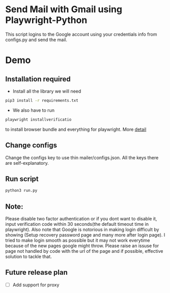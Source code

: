 # Send Mail with Gmail using Playwright-Python
This script logins to the Google account using your credentials info from configs.py and send the mail.  

# Demo 


## Installation required
- Install all the library we will need
```bash
pip3 install -r requirements.txt
```
- We also have to run
```bash
playwright installverificatio
```
to install browser bundle and everything for playwright. More [detail](https://playwright.dev/python/docs/intro)

## Change configs
Change the configs key to use thin mailer/configs.json. All the keys there are self-explanatory.  

## Run script
```bash
python3 run.py
```

## Note:
Please disable two factor authentication or if you dont want to disable it, input verification code within 30 seconds(the default timeout time in playwright). 
Also note that Google is notorious in making login difficult by showing (Setup recovery password page and many more after login page). I tried to make login smooth as possible 
but it may not work everytime because of the new pages google might throw. Please raise an issuse for page not handled by code with the url of the page and if possible, effective solution to tackle that.


## Future release plan
- [ ] Add support for proxy 

